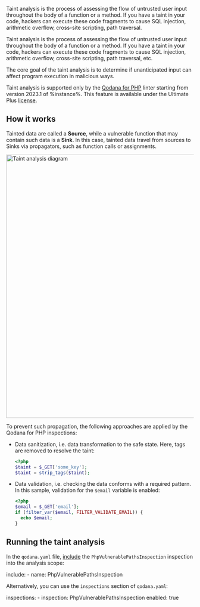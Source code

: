 [//]: # (title: Taint analysis)

<link-summary>Taint analysis is the process of assessing the flow of untrusted user input throughout the body of a 
function or a method. If you have a taint in your code, hackers can execute these code fragments to cause SQL injection, 
arithmetic overflow, cross-site scripting, path traversal.</link-summary>

Taint analysis is the process of assessing the flow of untrusted user input throughout the body of a function or a method.
If you have a taint in your code, hackers can execute these code fragments to cause SQL injection, arithmetic overflow, 
cross-site scripting, path traversal, etc.

The core goal of the taint analysis is to determine if unanticipated input can affect program execution in malicious ways.

Taint analysis is supported only by the [Qodana for PHP](qodana-php.md) linter starting from version 2023.1 of %instance%.
This feature is available under the Ultimate Plus [license](pricing.md).

## How it works

Tainted data are called a **Source**, while a vulnerable function that may contain such data is a **Sink**.
In this case, tainted data travel from sources to Sinks via propagators, such as function calls or assignments.

<img src="taint-analysis.png" dark-src="taint-analysis_dark.png" width="706" alt="Taint analysis diagram" border-effect="line"/>

To prevent such propagation, the following approaches are applied by the Qodana for PHP inspections:

* Data sanitization, i.e. data transformation to the safe state. Here, tags are removed to resolve the taint:
    ```PHP
    <?php
    $taint = $_GET['some_key'];
    $taint = strip_tags($taint);
   ```
* Data validation, i.e. checking the data conforms with a required pattern. In this sample, validation for the `$email` variable is enabled:
    ```PHP
    <?php
    $email = $_GET['email'];
    if (filter_var($email, FILTER_VALIDATE_EMAIL)) {
      echo $email;
    }
    ```

## Running the taint analysis

<snippet id="running-taint-analysis">

  <p>In the <code>qodana.yaml</code> file,
  <a href="qodana-yaml.md" anchor="Include+an+inspection+into+the+analysis+scope">include</a> the 
  <code>PhpVulnerablePathsInspection</code> inspection into the analysis scope:</p>
  
  <code-block lang="yaml">
  include:
    - name: PhpVulnerablePathsInspection
  </code-block>
  
  <p>Alternatively, you can use the <code>inspections</code> section of <code>qodana.yaml</code>:</p>
  
  <code-block lang="yaml">
  inspections:
    - inspection: PhpVulnerablePathsInspection
      enabled: true
  </code-block>

</snippet>
